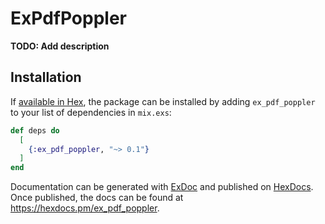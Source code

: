 # ExPdfPoppler

**TODO: Add description**

## Installation

If [available in Hex](https://hex.pm/docs/publish), the package can be installed
by adding `ex_pdf_poppler` to your list of dependencies in `mix.exs`:

```elixir
def deps do
  [
    {:ex_pdf_poppler, "~> 0.1"}
  ]
end
```

Documentation can be generated with [ExDoc](https://github.com/elixir-lang/ex_doc)
and published on [HexDocs](https://hexdocs.pm). Once published, the docs can
be found at <https://hexdocs.pm/ex_pdf_poppler>.
